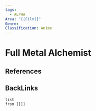 ```yaml
---
tags:
  - ALPHA
Area: "[[Film]]"
Genre:
Classification: Anime
---
```

# Full Metal Alchemist



## References



## BackLinks

```dataview
list
from [[]]
```

